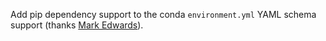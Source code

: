 Add pip dependency support to the conda `environment.yml` YAML schema support
(thanks [Mark Edwards](https://github.com/markedwards)).
